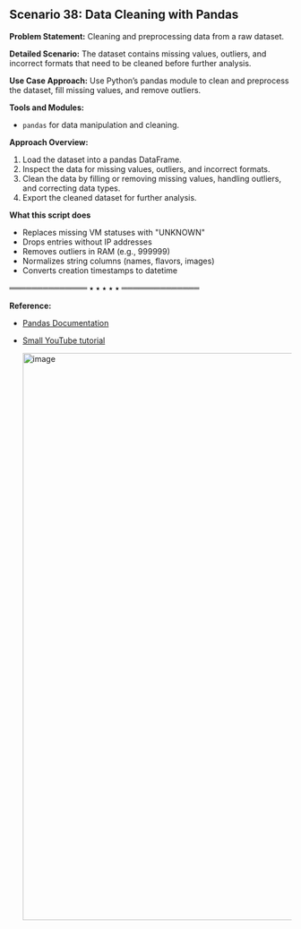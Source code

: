 ## Scenario 38: Data Cleaning with Pandas  
**Problem Statement:** Cleaning and preprocessing data from a raw dataset.

**Detailed Scenario:** The dataset contains missing values, outliers, and incorrect formats that need to be cleaned before further analysis.

**Use Case Approach:** Use Python’s pandas module to clean and preprocess the dataset, fill missing values, and remove outliers.

**Tools and Modules:**  
- `pandas` for data manipulation and cleaning.

**Approach Overview:**  
1. Load the dataset into a pandas DataFrame.  
2. Inspect the data for missing values, outliers, and incorrect formats.  
3. Clean the data by filling or removing missing values, handling outliers, and correcting data types.  
4. Export the cleaned dataset for further analysis.

**What this script does**
- Replaces missing VM statuses with "UNKNOWN"
- Drops entries without IP addresses
- Removes outliers in RAM (e.g., 999999)
- Normalizes string columns (names, flavors, images)
- Converts creation timestamps to datetime

══════════════ ⭑ ⭑ ⭑ ⭑ ⭑ ══════════════

**Reference:**  
- [Pandas Documentation](https://pandas.pydata.org/docs/)
- [Small YouTube tutorial](https://www.youtube.com/watch?v=bDhvCp3_lYw)


  <img width="800" height="1013" alt="image" src="https://github.com/user-attachments/assets/0063d3f7-d532-4e16-a2da-311f463654da" />

